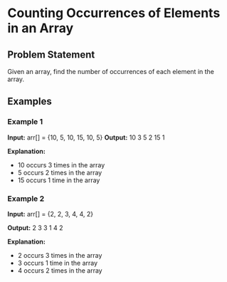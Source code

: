 # Counting Occurrences of Elements in an Array

## Problem Statement

Given an array, find the number of occurrences of each element in the array.

## Examples

### Example 1

**Input:** arr[] = {10, 5, 10, 15, 10, 5}
**Output:**
10 3
5 2
15 1

**Explanation:**

- 10 occurs 3 times in the array
- 5 occurs 2 times in the array
- 15 occurs 1 time in the array

### Example 2

**Input:** arr[] = {2, 2, 3, 4, 4, 2}

**Output:**
2 3
3 1
4 2

**Explanation:**

- 2 occurs 3 times in the array
- 3 occurs 1 time in the array
- 4 occurs 2 times in the array
